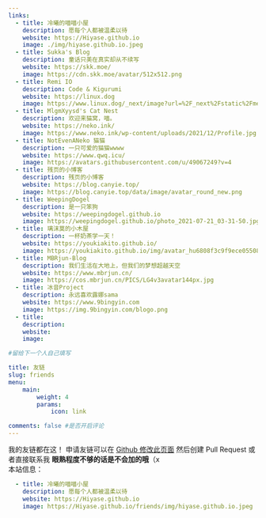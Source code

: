 ```yaml
---
links:
  - title: 冷曦的喵喵小屋
    description: 愿每个人都被温柔以待
    website: https://Hiyase.github.io
    image: ./img/hiyase.github.io.jpeg
  - title: Sukka's Blog
    description: 童话只美在真实却从不续写
    website: https://skk.moe/
    image: https://cdn.skk.moe/avatar/512x512.png
  - title: Remi IO
    description: Code & Kigurumi
    website: https://linux.dog
    image: https://www.linux.dog/_next/image?url=%2F_next%2Fstatic%2Fmedia%2FRemi_IO_avatar.fb658679.jpeg&w=256&q=75
  - title: MlgmXyysd's Cat Nest
    description: 欢迎来猫窝，喵。
    website: https://neko.ink/
    image: https://www.neko.ink/wp-content/uploads/2021/12/Profile.jpg
  - title: NotEvenANeko 猫猫
    description: 一只可爱的猫猫wwww
    website: https://www.qwq.icu/
    image: https://avatars.githubusercontent.com/u/49067249?v=4
  - title: 残页的小博客
    description: 残页的小博客
    website: https://blog.canyie.top/
    image: https://blog.canyie.top/data/image/avatar_round_new.png
  - title: WeepingDogel
    description: 是一只笨狗
    website: https://weepingdogel.github.io
    image: https://weepingdogel.github.io/photo_2021-07-21_03-31-50.jpg
  - title: 璃沫莫的小木屋
    description: 一杯奶茶学一天！
    website: https://youkiakito.github.io/
    image: https://youkiakito.github.io/img/avatar_hu6808f3c9f9ece05508166cff0d84bf3a_101515_300x0_resize_box_3.png
  - title: MBRjun-Blog
    description: 我们生活在大地上，但我们的梦想超越天空
    website: https://www.mbrjun.cn/
    image: https://cos.mbrjun.cn/PICS/LG4v3avatar144px.jpg
  - title: 冰音Project
    description: 永远喜欢露娜sama
    website: https://www.9bingyin.com
    image: https://img.9bingyin.com/blogo.png
  - title: 
    description: 
    website: 
    image: 

#留给下一个人自己填写

title: 友链
slug: friends
menu:
    main: 
        weight: 4
        params:
            icon: link

comments: false #是否开启评论
---
```

我的友链都在这！ 申请友链可以在 [Github 修改此页面](https://github.com/Hiyase/Hiyase.github.io/edit/master/content/page/friends/index.md) 然后创建 Pull Request 或者直接联系我 **眼熟程度不够的话是不会加的哦**（x  
本站信息：

```yaml
  - title: 冷曦的喵喵小屋
    description: 愿每个人都被温柔以待
    website: https://Hiyase.github.io
    image: https://Hiyase.github.io/friends/img/hiyase.github.io.jpeg
```
